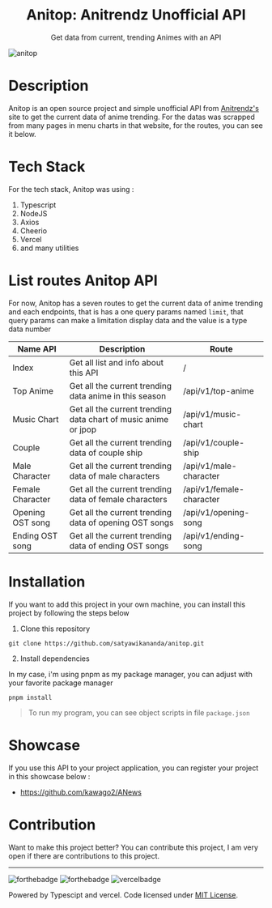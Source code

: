 <div align="center">
<h1>Anitop: Anitrendz Unofficial API</h1>

<p>Get data from current, trending Animes with an API</p>

</div>

![anitop](https://socialify.git.ci/satyawikananda/anitop/image?description=1&descriptionEditable=Anitop%20is%20an%20unofficial%20simple%20API%20from%20https%3A%2F%2Fanitrendz.net%2F%20site%20%7C%20Get%20the%20current%20data%20of%20anime%20trending%20just%20from%20the%20API&font=Raleway&forks=1&issues=1&language=1&logo=https%3A%2F%2Fanitrendz.net%2Fregular%2Fmain%2Fimages%2Flogos%2Flogo_2.png&owner=1&pattern=Brick%20Wall&pulls=1&stargazers=1&theme=Light)

# Description

Anitop is an open source project and simple unofficial API from [Anitrendz's](https://anitrendz.net/) site to get the current data of anime trending. For the datas was scrapped from many pages in menu charts in that website, for the routes, you can see it below.

# Tech Stack
For the tech stack, Anitop was using :
1. Typescript
2. NodeJS
3. Axios
4. Cheerio
5. Vercel
6. and many utilities

# List routes Anitop API
For now, Anitop has a seven routes to get the current data of anime trending and each endpoints, that is has a one query params named `limit`, that query params can make a limitation display data and the value is a type data number

| Name API | Description | Route | 
|----------|------------ | ---------|
| Index | Get all list and info about this API | / |
| Top Anime | Get all the current trending data anime in this season | /api/v1/top-anime | 
| Music Chart | Get all the current trending data chart of music anime or jpop | /api/v1/music-chart | 
| Couple | Get all the current trending data of couple ship | /api/v1/couple-ship | 
| Male Character | Get all the current trending data of male characters | /api/v1/male-character |
| Female Character | Get all the current trending data of female characters | /api/v1/female-character |
| Opening OST song | Get all the current trending data of opening OST songs | /api/v1/opening-song |
| Ending OST song | Get all the current trending data of ending OST songs | /api/v1/ending-song |

# Installation
If you want to add this project in your own machine, you can install this project by following the steps below

1. Clone this repository
```
git clone https://github.com/satyawikananda/anitop.git
```
2. Install dependencies

In my case, i'm using pnpm as my package manager, you can adjust with your favorite package manager

```
pnpm install
```

> To run my program, you can see object scripts in file `package.json`

# Showcase
If you use this API to your project application, you can register your project in this showcase below :
- https://github.com/kawago2/ANews

# Contribution
Want to make this project better? You can contribute this project, I am very open if there are contributions to this project.

---
![forthebadge](https://forthebadge.com/images/badges/built-with-love.svg)
![forthebadge](https://forthebadge.com/images/badges/made-with-typescript.svg)
![vercelbadge](https://www.datocms-assets.com/31049/1618983297-powered-by-vercel.svg)

Powered by Typescipt and vercel. Code licensed under [MIT License](https://raw.githubusercontent.com/satyawikananda/anitop/main/LICENSE?token=AH44ZFCECOH3C2ATJJKGDFK7545TK).
